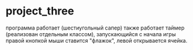 # project_three
программа работает (шестиугольный сапер)
также работает таймер (реализован отдельным классом), запускающийся с начала игры
правой кнопкой мыши ставится "флажок", левой открывается ячейка. 
